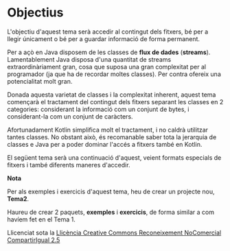 # <a name="main"></a>**Objectius**

L'objectiu d'aquest tema serà accedir al contingut dels fitxers, bé per a llegir únicament o bé per a guardar informació de forma permanent.

Per a açò en Java disposem de les classes de **flux de dades** (**streams**). Lamentablement Java disposa d'una quantitat de streams extraordinàriament gran, cosa que suposa una gran complexitat per al programador (ja que ha de recordar moltes classes). Per contra ofereix una potencialitat molt gran.

Donada aquesta varietat de classes i la complexitat inherent, aquest tema començarà el tractament del contingut dels fitxers separant les classes en 2 categories: considerant la informació com un conjunt de bytes, i considerant-la com un conjunt de caràcters.

Afortunadament Kotlin simplifica molt el tractament, i no caldrà utilitzar tantes classes. No obstant això, és recomanable saber tota la jerarquia de classes e Java per a poder dominar l'accés a fitxers també en Kotlin.

El següent tema serà una continuació d'aquest, veient formats especials de fitxers i també diferents maneres d'accedir.

**Nota**

Per als exemples i exercicis d'aquest tema, heu de crear un projecte nou, **Tema2**.

Haureu de crear 2 paquets, **exemples** i **exercicis**, de forma similar a com havíem fet en el Tema 1.



Llicenciat sota la [Llicència Creative Commons Reconeixement NoComercial CompartirIgual 2.5](http://creativecommons.org/licenses/by-nc-sa/2.5/)
